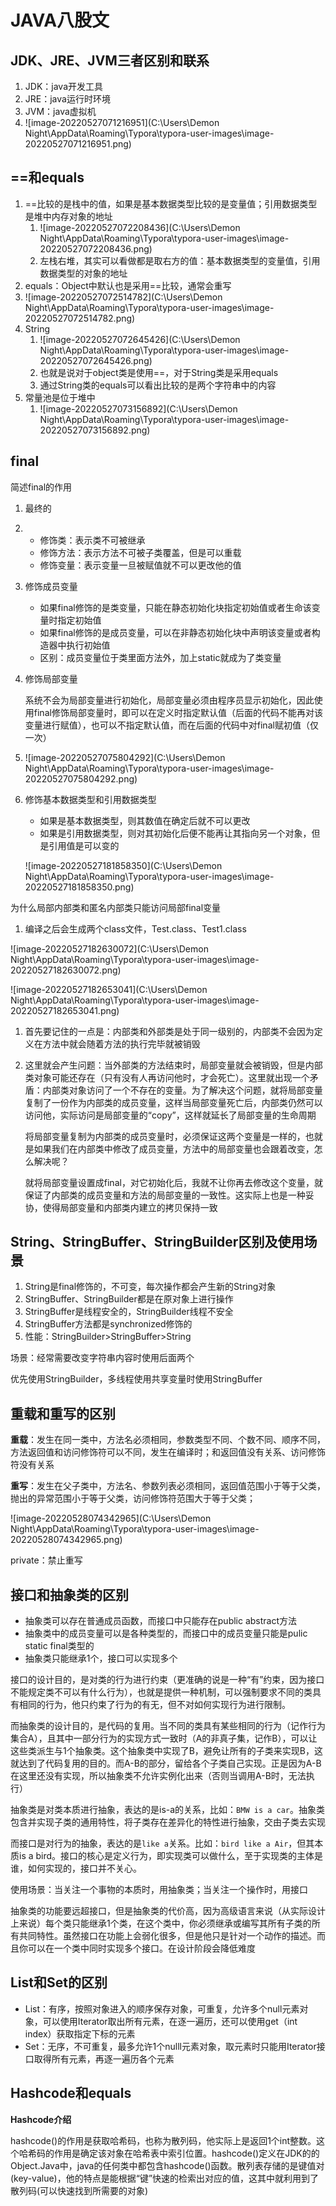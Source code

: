 # JAVA八股文

## JDK、JRE、JVM三者区别和联系

1. JDK：java开发工具
2. JRE：java运行时环境
3. JVM：java虚拟机
4. ![image-20220527071216951](C:\Users\Demon Night\AppData\Roaming\Typora\typora-user-images\image-20220527071216951.png)

## ==和equals

1. ==比较的是栈中的值，如果是基本数据类型比较的是变量值；引用数据类型是堆中内存对象的地址
   1. ![image-20220527072208436](C:\Users\Demon Night\AppData\Roaming\Typora\typora-user-images\image-20220527072208436.png)
   2. 左栈右堆，其实可以看做都是取右方的值：基本数据类型的变量值，引用数据类型的对象的地址
2. equals：Object中默认也是采用==比较，通常会重写
3. ![image-20220527072514782](C:\Users\Demon Night\AppData\Roaming\Typora\typora-user-images\image-20220527072514782.png)
4. String
   1. ![image-20220527072645426](C:\Users\Demon Night\AppData\Roaming\Typora\typora-user-images\image-20220527072645426.png)
   2. 也就是说对于object类是使用==，对于String类是采用equals
   3. 通过String类的equals可以看出比较的是两个字符串中的内容
5. 常量池是位于堆中
   1. ![image-20220527073156892](C:\Users\Demon Night\AppData\Roaming\Typora\typora-user-images\image-20220527073156892.png)

## final

简述final的作用

1. 最终的

2. - 修饰类：表示类不可被继承
   - 修饰方法：表示方法不可被子类覆盖，但是可以重载
   - 修饰变量：表示变量一旦被赋值就不可以更改他的值

3. 修饰成员变量

   - 如果final修饰的是类变量，只能在静态初始化块指定初始值或者生命该变量时指定初始值
   - 如果final修饰的是成员变量，可以在非静态初始化块中声明该变量或者构造器中执行初始值
   - 区别：成员变量位于类里面方法外，加上static就成为了类变量

4. 修饰局部变量

   系统不会为局部变量进行初始化，局部变量必须由程序员显示初始化，因此使用final修饰局部变量时，即可以在定义时指定默认值（后面的代码不能再对该变量进行赋值），也可以不指定默认值，而在后面的代码中对final赋初值（仅一次）

5. ![image-20220527075804292](C:\Users\Demon Night\AppData\Roaming\Typora\typora-user-images\image-20220527075804292.png)

6. 修饰基本数据类型和引用数据类型

   - 如果是基本数据类型，则其数值在确定后就不可以更改
   - 如果是引用数据类型，则对其初始化后便不能再让其指向另一个对象，但是引用值是可以变的

   ![image-20220527181858350](C:\Users\Demon Night\AppData\Roaming\Typora\typora-user-images\image-20220527181858350.png)

为什么局部内部类和匿名内部类只能访问局部final变量

1. 编译之后会生成两个class文件，Test.class、Test1.class

![image-20220527182630072](C:\Users\Demon Night\AppData\Roaming\Typora\typora-user-images\image-20220527182630072.png)

![image-20220527182653041](C:\Users\Demon Night\AppData\Roaming\Typora\typora-user-images\image-20220527182653041.png)

1. 首先要记住的一点是：内部类和外部类是处于同一级别的，内部类不会因为定义在方法中就会随着方法的执行完毕就被销毁

2. 这里就会产生问题：当外部类的方法结束时，局部变量就会被销毁，但是内部类对象可能还存在（只有没有人再访问他时，才会死亡）。这里就出现一个矛盾：内部类对象访问了一个不存在的变量。为了解决这个问题，就将局部变量复制了一份作为内部类的成员变量，这样当局部变量死亡后，内部类仍然可以访问他，实际访问是局部变量的“copy”，这样就延长了局部变量的生命周期

   

   将局部变量复制为内部类的成员变量时，必须保证这两个变量是一样的，也就是如果我们在内部类中修改了成员变量，方法中的局部变量也会跟着改变，怎么解决呢？

   

   就将局部变量设置成final，对它初始化后，我就不让你再去修改这个变量，就保证了内部类的成员变量和方法的局部变量的一致性。这实际上也是一种妥协，使得局部变量和内部类内建立的拷贝保持一致


## String、StringBuffer、StringBuilder区别及使用场景

1. String是final修饰的，不可变，每次操作都会产生新的String对象
2. StringBuffer、StringBuilder都是在原对象上进行操作
3. StringBuffer是线程安全的，StringBuilder线程不安全
4. StringBuffer方法都是synchronized修饰的
5. 性能：StringBuilder>StringBuffer>String



场景：经常需要改变字符串内容时使用后面两个

优先使用StringBuilder，多线程使用共享变量时使用StringBuffer

## 重载和重写的区别

**重载**：发生在同一类中，方法名必须相同，参数类型不同、个数不同、顺序不同，方法返回值和访问修饰符可以不同，发生在编译时；和返回值没有关系、访问修饰符没有关系

**重写**：发生在父子类中，方法名、参数列表必须相同，返回值范围小于等于父类，抛出的异常范围小于等于父类，访问修饰符范围大于等于父类；

![image-20220528074342965](C:\Users\Demon Night\AppData\Roaming\Typora\typora-user-images\image-20220528074342965.png)

private：禁止重写

## 接口和抽象类的区别

- 抽象类可以存在普通成员函数，而接口中只能存在public abstract方法
- 抽象类中的成员变量可以是各种类型的，而接口中的成员变量只能是pulic static final类型的
- 抽象类只能继承1个，接口可以实现多个

接口的设计目的，是对类的行为进行约束（更准确的说是一种“有”约束，因为接口不能规定类不可以有什么行为），也就是提供一种机制，可以强制要求不同的类具有相同的行为，他只约束了行为的有无，但不对如何实现行为进行限制。

而抽象类的设计目的，是代码的复用。当不同的类具有某些相同的行为（记作行为集合A），且其中一部分行为的实现方式一致时（A的非真子集，记作B），可以让这些类派生与1个抽象类。这个抽象类中实现了B，避免让所有的子类来实现B，这就达到了代码复用的目的。而A-B的部分，留给各个子类自己实现。正是因为A-B在这里还没有实现，所以抽象类不允许实例化出来（否则当调用A-B时，无法执行）

抽象类是对类本质进行抽象，表达的是is-a的关系，比如：`BMW is a car`。抽象类包含并实现子类的通用特性，将子类存在差异化的特性进行抽象，交由子类去实现

而接口是对行为的抽象，表达的是`like a`关系。比如：`bird like a Air`，但其本质is a bird。接口的核心是定义行为，即实现类可以做什么，至于实现类的主体是谁，如何实现的，接口并不关心。

使用场景：当关注一个事物的本质时，用抽象类；当关注一个操作时，用接口

抽象类的功能要远超接口，但是抽象类的代价高，因为高级语言来说（从实际设计上来说）每个类只能继承1个类，在这个类中，你必须继承或编写其所有子类的所有共同特性。虽然接口在功能上会弱化很多，但是他只是针对一个动作的描述。而且你可以在一个类中同时实现多个接口。在设计阶段会降低难度

## List和Set的区别

- List：有序，按照对象进入的顺序保存对象，可重复，允许多个null元素对象，可以使用Iterator取出所有元素，在逐一遍历，还可以使用get（int index）获取指定下标的元素
- Set：无序，不可重复，最多允许1个nulll元素对象，取元素时只能用Iterator接口取得所有元素，再逐一遍历各个元素

## Hashcode和equals

**Hashcode介绍**

hashcode()的作用是获取哈希码，也称为散列码，他实际上是返回1个int整数。这个哈希码的作用是确定该对象在哈希表中索引位置。hashcode()定义在JDK的的Object.Java中，java的任何类中都包含hashcode()函数。散列表存储的是键值对(key-value)，他的特点是能根据“键”快速的检索出对应的值，这其中就利用到了散列码(可以快速找到所需要的对象)



